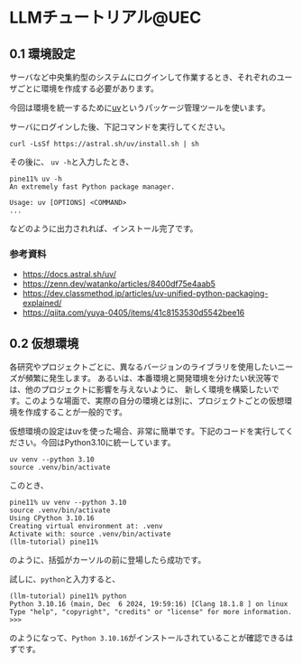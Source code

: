 # LLMチュートリアル@UEC

## 0.1 環境設定

サーバなど中央集約型のシステムにログインして作業するとき、それぞれのユーザごとに環境を作成する必要があります。

今回は環境を統一するために[uv](https://github.com/astral-sh/uv)というパッケージ管理ツールを使います。

サーバにログインした後、下記コマンドを実行してください。
```
curl -LsSf https://astral.sh/uv/install.sh | sh
```

その後に、 `uv -h`と入力したとき、
```
pine11% uv -h
An extremely fast Python package manager.

Usage: uv [OPTIONS] <COMMAND>
...
```
などのように出力されれば、インストール完了です。

### 参考資料
- https://docs.astral.sh/uv/
- https://zenn.dev/watanko/articles/8400df75e4aab5
- https://dev.classmethod.jp/articles/uv-unified-python-packaging-explained/
- https://qiita.com/yuya-0405/items/41c8153530d5542bee16


## 0.2 仮想環境

各研究やプロジェクトごとに、異なるバージョンのライブラリを使用したいニーズが頻繁に発生します。
あるいは、本番環境と開発環境を分けたい状況等では、他のプロジェクトに影響を与えないように、
新しく環境を構築したいです。このような場面で、実際の自分の環境とは別に、プロジェクトごとの仮想環境を作成することが一般的です。

仮想環境の設定はuvを使った場合、非常に簡単です。下記のコードを実行してください。今回はPython3.10に統一しています。
```
uv venv --python 3.10
source .venv/bin/activate
```

このとき、
```
pine11% uv venv --python 3.10
source .venv/bin/activate
Using CPython 3.10.16
Creating virtual environment at: .venv
Activate with: source .venv/bin/activate
(llm-tutorial) pine11%
```
のように、括弧がカーソルの前に登場したら成功です。

試しに、`python`と入力すると、
```
(llm-tutorial) pine11% python
Python 3.10.16 (main, Dec  6 2024, 19:59:16) [Clang 18.1.8 ] on linux
Type "help", "copyright", "credits" or "license" for more information.
>>> 
```
のようになって、`Python 3.10.16`がインストールされていることが確認できるはずです。

## 